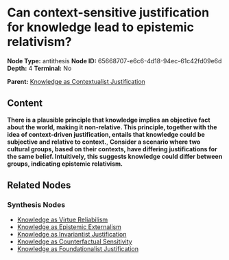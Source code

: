 # Can context-sensitive justification for knowledge lead to epistemic relativism?

**Node Type:** antithesis
**Node ID:** 65668707-e6c6-4d18-94ec-61c42fd09e6d
**Depth:** 4
**Terminal:** No

**Parent:** [Knowledge as Contextualist Justification](knowledge-as-contextualist-justification-synthesis-f80b47bc-225e-4236-9154-5481b639922e.md)

## Content

**There is a plausible principle that knowledge implies an objective fact about the world, making it non-relative. This principle, together with the idea of context-driven justification, entails that knowledge could be subjective and relative to context.**, **Consider a scenario where two cultural groups, based on their contexts, have differing justifications for the same belief. Intuitively, this suggests knowledge could differ between groups, indicating epistemic relativism.**

## Related Nodes

### Synthesis Nodes

- [Knowledge as Virtue Reliabilism](knowledge-as-virtue-reliabilism-synthesis-61e8331c-8ddf-403f-be57-8ed9d2dfb64b.md)
- [Knowledge as Epistemic Externalism](knowledge-as-epistemic-externalism-synthesis-a9cae45d-e795-47f9-9248-f157ea4d379e.md)
- [Knowledge as Invariantist Justification](knowledge-as-invariantist-justification-synthesis-6c4e5cb0-a124-41b4-92ea-08823905726b.md)
- [Knowledge as Counterfactual Sensitivity](knowledge-as-counterfactual-sensitivity-synthesis-222d7f1f-badc-47b5-9970-20d496a356b3.md)
- [Knowledge as Foundationalist Justification](knowledge-as-foundationalist-justification-synthesis-6e54281b-5f14-49e7-9a5a-d03e0511e08e.md)
